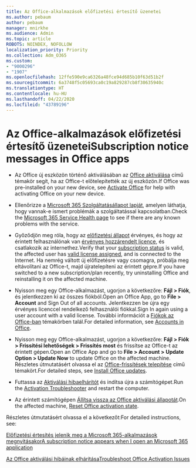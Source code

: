 ```yaml
---
title: Az Office-alkalmazások előfizetési értesítő üzenetei
ms.author: pebaum
author: pebaum
manager: mnirkhe
ms.audience: Admin
ms.topic: article
ROBOTS: NOINDEX, NOFOLLOW
localization_priority: Priority
ms.collection: Adm_O365
ms.custom:
- "9000296"
- "1907"
ms.openlocfilehash: 12ffe590e9ca6326a48fce94d685b10f63d51b2f
ms.sourcegitcommit: 6a3748f5c05693ca0c19a829287cb8f30635940c
ms.translationtype: HT
ms.contentlocale: hu-HU
ms.lasthandoff: 04/22/2020
ms.locfileid: "43789196"
---
```

# <a name="subscription-notice-messages-in-office-apps"></a><span data-ttu-id="e5007-102">Az Office-alkalmazások előfizetési értesítő üzenetei</span><span class="sxs-lookup"><span data-stu-id="e5007-102">Subscription notice messages in Office apps</span></span>

- <span data-ttu-id="e5007-103">Az Office új eszközön történő aktiválásában az [Office aktiválása](https://support.office.com/article/activate-office-5bd38f38-db92-448b-a982-ad170b1e187e) című témakör segít, ha az Office-t előtelepítették az új eszközön.</span><span class="sxs-lookup"><span data-stu-id="e5007-103">If Office was pre-installed on your new device, see [Activate Office](https://support.office.com/article/activate-office-5bd38f38-db92-448b-a982-ad170b1e187e) for help with activating Office on your new device.</span></span>

- <span data-ttu-id="e5007-104">Ellenőrizze a [Microsoft 365 Szolgáltatásállapot lapját](https://docs.microsoft.com/office365/enterprise/view-service-health), amelyen láthatja, hogy vannak-e ismert problémák a szolgáltatással kapcsolatban.</span><span class="sxs-lookup"><span data-stu-id="e5007-104">Check the [Microsoft 365 Service Health page](https://docs.microsoft.com/office365/enterprise/view-service-health) to see if there are any known problems with the service.</span></span>

- <span data-ttu-id="e5007-105">Győződjön meg róla, hogy az [előfizetési állapot](https://support.office.com/article/unlicensed-product-and-activation-errors-in-office-0d23d3c0-c19c-4b2f-9845-5344fedc4380#bkmk_checksubscription) érvényes, és hogy az érintett felhasználónak van [érvényes hozzárendelt licence](https://support.office.com/article/997596B5-4173-4627-B915-36ABAC6786DC?wt.mc_id=Alchemy_ClientDIA), és csatlakozik az internethez.</span><span class="sxs-lookup"><span data-stu-id="e5007-105">Verify that your [subscription status](https://support.office.com/article/unlicensed-product-and-activation-errors-in-office-0d23d3c0-c19c-4b2f-9845-5344fedc4380#bkmk_checksubscription) is valid, the affected user has [valid license assigned](https://support.office.com/article/997596B5-4173-4627-B915-36ABAC6786DC?wt.mc_id=Alchemy_ClientDIA), and is connected to the Internet.</span></span> <span data-ttu-id="e5007-106">Ha nemrég váltott új előfizetésre vagy csomagra, próbálja meg eltávolítani az Office-t, majd újratelepíteni az érintett gépre.</span><span class="sxs-lookup"><span data-stu-id="e5007-106">If you have switched to a new subscription/plan recently, try uninstalling Office and reinstalling it on the affected machine.</span></span>

- <span data-ttu-id="e5007-107">Nyisson meg egy Office-alkalmazást, ugorjon a következőre: **Fájl > Fiók**, és jelentkezzen ki az összes fiókból.</span><span class="sxs-lookup"><span data-stu-id="e5007-107">Open an Office App, go to **File > Account** and Sign Out of all accounts.</span></span> <span data-ttu-id="e5007-108">Jelentkezzen be újra egy érvényes licenccel rendelkező felhasználói fiókkal.</span><span class="sxs-lookup"><span data-stu-id="e5007-108">Sign In again using a user account with a valid license.</span></span> <span data-ttu-id="e5007-109">További információt a [Fiókok az Office-ban](https://support.office.com/article/accounts-in-office-628ea040-f265-49de-b986-be09c3ebf8a9) témakörben talál.</span><span class="sxs-lookup"><span data-stu-id="e5007-109">For detailed information, see [Accounts in Office](https://support.office.com/article/accounts-in-office-628ea040-f265-49de-b986-be09c3ebf8a9).</span></span>

- <span data-ttu-id="e5007-110">Nyisson meg egy Office-alkalmazást, ugorjon a következőre: **Fájl > Fiók > Frissítési lehetőségek > Frissítés most** és frissítse az Office-t az érintett gépen.</span><span class="sxs-lookup"><span data-stu-id="e5007-110">Open an Office App and go to **File > Account > Update Option > Update Now** to update Office on the affected machine.</span></span> <span data-ttu-id="e5007-111">Részletes útmutatásért olvassa el az [Office-frissítések telepítése](https://support.office.com/article/install-office-updates-2ab296f3-7f03-43a2-8e50-46de917611c5) című témakört.</span><span class="sxs-lookup"><span data-stu-id="e5007-111">For detailed steps, see [Install Office updates](https://support.office.com/article/install-office-updates-2ab296f3-7f03-43a2-8e50-46de917611c5).</span></span>

- <span data-ttu-id="e5007-112">Futtassa az [Aktiválási hibaelhárítót](https://aka.ms/SARA-OfficeActivation-Alchemy) és indítsa újra a számítógépet.</span><span class="sxs-lookup"><span data-stu-id="e5007-112">Run the [Activation Troubleshooter](https://aka.ms/SARA-OfficeActivation-Alchemy) and restart the computer.</span></span>

- <span data-ttu-id="e5007-113">Az érintett számítógépen [Állítsa vissza az Office aktiválási állapotát](https://techcommunity.microsoft.com/t5/Office-365-ProPlus/Reset-Office-365-ProPlus-activation-state/td-p/331632).</span><span class="sxs-lookup"><span data-stu-id="e5007-113">On the affected machine, [Reset Office activation state](https://techcommunity.microsoft.com/t5/Office-365-ProPlus/Reset-Office-365-ProPlus-activation-state/td-p/331632).</span></span>

<span data-ttu-id="e5007-114">Részletes útmutatásért olvassa el a következőt:</span><span class="sxs-lookup"><span data-stu-id="e5007-114">For detailed instructions, see:</span></span> 

[<span data-ttu-id="e5007-115">Előfizetési értesítés jelenik meg a Microsoft 365-alkalmazások megnyitásakor</span><span class="sxs-lookup"><span data-stu-id="e5007-115">A subscription notice appears when I open an Microsoft 365 application</span></span>](https://support.office.com/article/a-subscription-notice-appears-when-i-open-an-office-365-application-4cabe32c-f594-4c0e-9191-3d3ade10cceb)

[<span data-ttu-id="e5007-116">Az Office aktiválási hibáinak elhárítása</span><span class="sxs-lookup"><span data-stu-id="e5007-116">Troubleshoot Office Activation Issues</span></span>](https://support.office.com/article/unlicensed-product-and-activation-errors-in-office-0d23d3c0-c19c-4b2f-9845-5344fedc4380)
